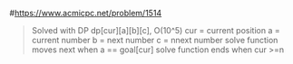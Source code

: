 #https://www.acmicpc.net/problem/1514
>Solved with DP  dp[cur][a][b][c], O(10^5)  cur = current position  a = current number  b = next number  c = nnext number  solve function moves next when a == goal[cur]  solve function ends when cur >=n

